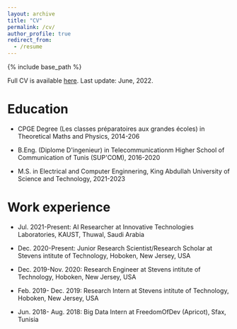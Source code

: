 ```yaml
---
layout: archive
title: "CV"
permalink: /cv/
author_profile: true
redirect_from:
  - /resume
---
```


<meta name="description" content="Aymen Hamrouni received the Diplome d’Ingenieur (summa cum laude) in Telecommunication Engineering from the Ecole Superieure des Communications de Tunis (SUP’COM), Tunis, Tunisia, in 2019. Before
that, he recieved his CPGE degree in advanced theoretical mathematics and physics (Hons.) from Institut
Pr´eparatoire aux Etudes d’Ing´enieur de Sfax, in 2016.  Aymen is a young, passionate, and self-motivated
AI researcher with a versatile background in Information Technologies and equipped with thorough mathematical Optimization knowledge, Graph Theory expertise, and advanced Data Science skills. Fluent
in Python, C/C++, and Matlab, Aymen’s interests lay in the intersection of graph neural networks, deep
generative modelings, applied machine learning and optimization, mathematical modeling, graph theory,
and the Internet-of-Things. Aymen is currently serving as an active reviewer in IEEE IoT Journal, IEEE
TCSS, IEEE Access, and IEEE Communication Letters. During the period from 2019 to 2021, Aymen was
affiliated as a Junior Research Scientist with Stevens Institute of Technology. He has managed, till now,
to produce more than 10 state-of-the-art papers including journals, conferences, and magazines in various
top IEEE venues." />
        
        
        
{% include base_path %}

<p>Full CV is available <a href="https://nbviewer.org/github/aymenhamrouni/aymenhamrouni.github.io/blob/master/files/Aymen_CV.pdf">here</a>. Last update: June, 2022.</p>


Education
======
* CPGE Degree (Les classes préparatoires aux grandes écoles) in Theoretical Maths and Physics, 2014-206
 
* B.Eng. (Diplome D'ingenieur) in Telecommunicationm Higher School of Communication of Tunis (SUP'COM), 2016-2020

* M.S. in Electrical and Computer Enginnering, King Abdullah University of Science and Technology, 2021-2023

Work experience
======
* Jul. 2021-Present: AI Researcher at Innovative Technologies Laboratories, KAUST, Thuwal, Saudi Arabia

* Dec. 2020-Present: Junior Research Scientist/Research Scholar at Stevens intitute of Technology, Hoboken, New Jersey, USA

* Dec. 2019-Nov. 2020: Research Engineer at Stevens intitute of Technology, Hoboken, New Jersey, USA

* Feb. 2019- Dec. 2019: Research Intern at Stevens intitute of Technology, Hoboken, New Jersey, USA

* Jun. 2018- Aug. 2018: Big Data Intern at FreedomOfDev (Apricot), Sfax, Tunisia

  

